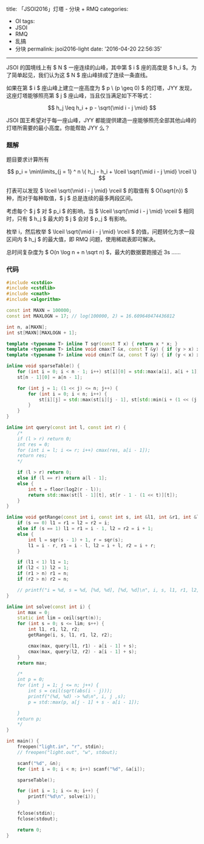 title: 「JSOI2016」灯塔 - 分块 + RMQ
categories:
  - OI
tags:
  - JSOI
  - RMQ
  - 乱搞
  - 分块
permalink: jsoi2016-light
date: '2016-04-20 22:56:35'
---

JSOI 的国境线上有 $ N $ 一座连续的山峰，其中第 $ i $ 座的高度是 $ h_i $。为了简单起见，我们认为这 $ N $ 座山峰排成了连续一条直线。

如果在第 $ i $ 座山峰上建立一座高度为 $ p \ (p \geq 0) $ 的灯塔，JYY 发现，这座灯塔能够照亮第 $ j $ 座山峰，当且仅当满足如下不等式：

$$ h_j \leq h_i + p - \sqrt{\mid i - j \mid} $$

JSOI 国王希望对于每一座山峰，JYY 都能提供建造一座能够照亮全部其他山峰的灯塔所需要的最小高度。你能帮助 JYY 么？

<!-- more -->

### 题解

题目要求计算所有

$$ p_i = \min\limits_{j = 1} ^ n \{ h_j - h_i + \lceil \sqrt{\mid i - j \mid} \rceil \} $$

打表可以发现 $ \lceil \sqrt{\mid i - j \mid} \rceil $ 的取值有 $ O(\sqrt{n}) $ 种，而对于每种取值，$ j $ 总是连续的最多两段区间。

考虑每个 $ j $ 对 $ p_i $ 的影响，当 $ \lceil \sqrt{\mid i - j \mid} \rceil $ 相同时，只有 $ h_j $ 最大的 $ j $ 会对 $ p_j $ 有影响。

枚举 i，然后枚举 $ \lceil \sqrt{\mid i - j \mid} \rceil $ 的值，问题转化为求一段区间内 $ h_j $ 的最大值，即 RMQ 问题，使用稀疏表即可解决。

总时间复杂度为 $ O(n \log n + n \sqrt n) $，最大的数据要跑接近 3s ……

### 代码

```cpp
#include <cstdio>
#include <cstdlib>
#include <cmath>
#include <algorithm>

const int MAXN = 100000;
const int MAXLOGN = 17; // log(100000, 2) = 16.609640474436812

int n, a[MAXN];
int st[MAXN][MAXLOGN + 1];

template <typename T> inline T sqr(const T x) { return x * x; }
template <typename T> inline void cmax(T &x, const T &y) { if (y > x) x = y; }
template <typename T> inline void cmin(T &x, const T &y) { if (y < x) x = y; }

inline void sparseTable() {
    for (int i = 0; i < n - 1; i++) st[i][0] = std::max(a[i], a[i + 1]);
    st[n - 1][0] = a[n - 1];

    for (int j = 1; (1 << j) <= n; j++) {
        for (int i = 0; i < n; i++) {
            st[i][j] = std::max(st[i][j - 1], st[std::min(i + (1 << (j - 1)), n - 1)][j - 1]);
        }
    }
}

inline int query(const int l, const int r) {
    /*
    if (l > r) return 0;
    int res = 0;
    for (int i = l; i <= r; i++) cmax(res, a[i - 1]);
    return res;
    */

    if (l > r) return 0;
    else if (l == r) return a[l - 1];
    else {
        int t = floor(log2(r - l));
        return std::max(st[l - 1][t], st[r - 1 - (1 << t)][t]);
    }
}

inline void getRange(const int i, const int s, int &l1, int &r1, int &l2, int &r2) {
    if (s == 0) l1 = r1 = l2 = r2 = i;
    else if (s == 1) l1 = r1 = i - 1, l2 = r2 = i + 1;
    else {
        int l = sqr(s - 1) + 1, r = sqr(s);
        l1 = i - r, r1 = i - l, l2 = i + l, r2 = i + r;
    }

    if (l1 < 1) l1 = 1;
    if (l2 < 1) l2 = 1;
    if (r1 > n) r1 = n;
    if (r2 > n) r2 = n;

    // printf("i = %d, s = %d, [%d, %d], [%d, %d]\n", i, s, l1, r1, l2, r2);
}

inline int solve(const int i) {
    int max = 0;
    static int lim = ceil(sqrt(n));
    for (int s = 0; s <= lim; s++) {
        int l1, r1, l2, r2;
        getRange(i, s, l1, r1, l2, r2);

        cmax(max, query(l1, r1) - a[i - 1] + s);
        cmax(max, query(l2, r2) - a[i - 1] + s);
    }
    return max;

    /*
    int p = 0;
    for (int j = 1; j <= n; j++) {
        int s = ceil(sqrt(abs(i - j)));
        printf("(%d, %d) -> %d\n", i, j ,s);
        p = std::max(p, a[j - 1] + s - a[i - 1]);

    }
    return p;
    */
}

int main() {
    freopen("light.in", "r", stdin);
    // freopen("light.out", "w", stdout);

    scanf("%d", &n);
    for (int i = 0; i < n; i++) scanf("%d", &a[i]);

    sparseTable();

    for (int i = 1; i <= n; i++) {
        printf("%d\n", solve(i));
    }

    fclose(stdin);
    fclose(stdout);

    return 0;
}
```